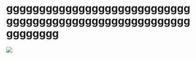 # gggggggggggggggggggggggggggggggggggggggggggggggggggggggggggggggg
![](https://pbs.twimg.com/media/GS9S3h1X0AAaH_D?format=jpg&name=small)